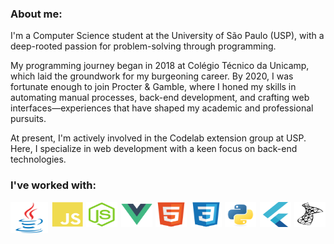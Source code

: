 ### About me:

I'm a Computer Science student at the University of São Paulo (USP), with a deep-rooted passion for problem-solving through programming.

My programming journey began in 2018 at Colégio Técnico da Unicamp, which laid the groundwork for my burgeoning career. By 2020, I was fortunate enough to join Procter & Gamble, where I honed my skills in automating manual processes, back-end development, and crafting web interfaces—experiences that have shaped my academic and professional pursuits.

At present, I'm actively involved in the Codelab extension group at USP. Here, I specialize in web development with a keen focus on back-end technologies.

### I've worked with:
<div style="display: flex; justify-content: space-between;">
  <img align="center" title="Java" alt="" height="50" width="60" src="https://raw.githubusercontent.com/devicons/devicon/master/icons/java/java-original.svg">
  <img align="center" title="JavaScript" alt="" height="40" width="50" src="https://raw.githubusercontent.com/devicons/devicon/master/icons/javascript/javascript-plain.svg">
  <img align="center" title="NodeJS" alt="" height="40" width="50" src="https://raw.githubusercontent.com/devicons/devicon/master/icons/nodejs/nodejs-original.svg">
  <img align="center" title="VueJS" alt="" height="40" width="50" src="https://raw.githubusercontent.com/devicons/devicon/master/icons/vuejs/vuejs-original.svg">
  <img align="center" title="HTML" alt="" height="40" width="50" src="https://raw.githubusercontent.com/devicons/devicon/master/icons/html5/html5-original.svg">
  <img align="center" title="CSS" alt="" height="40" width="50" src="https://raw.githubusercontent.com/devicons/devicon/master/icons/css3/css3-original.svg">
  <img align="center" title="Python" alt="" height="40" width="50" src="https://raw.githubusercontent.com/devicons/devicon/master/icons/python/python-original.svg">
  <img align="center" title="Flutter" alt="" height="40" width="50" src="https://raw.githubusercontent.com/devicons/devicon/master/icons/flutter/flutter-original.svg">
  <img align="center" title="SQL" alt="" height="40" width="50" src="https://raw.githubusercontent.com/devicons/devicon/master/icons/microsoftsqlserver/microsoftsqlserver-plain.svg">
</div>
